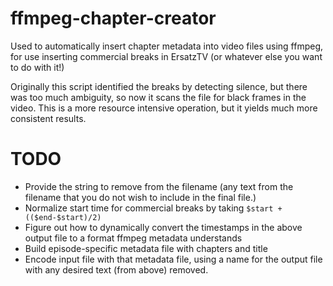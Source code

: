# ffmpeg-chapter-creator
Used to automatically insert chapter metadata into video files using ffmpeg, for use inserting commercial breaks in ErsatzTV (or whatever else you want to do with it!)

Originally this script identified the breaks by detecting silence, but there was too much ambiguity, so now it scans the file for black frames in the video. This is a more resource intensive operation, but it yields much more consistent results. 

# TODO
* Provide the string to remove from the filename (any text from the filename that you do not wish to include in the final file.)
* Normalize start time for commercial breaks by taking `$start + (($end-$start)/2)`
* Figure out how to dynamically convert the timestamps in the above output file to a format ffmpeg metadata understands
* Build episode-specific metadata file with chapters and title
* Encode input file with that metadata file, using a name for the output file with any desired text (from above) removed. 

